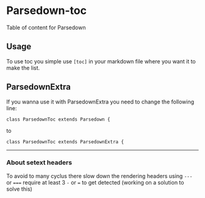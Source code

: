 # Parsedown-toc
Table of content for Parsedown

## Usage

To use toc you simple use `[toc]` in your markdown file where you want it to make the list.


## ParsedownExtra

If you wanna use it with ParsedownExtra you need to change the following line:
```
class ParsedownToc extends Parsedown {
```
to
```
class ParsedownToc extends ParsedownExtra {
```


---

### About setext headers

To avoid to many cyclus there slow down the rendering headers using `---` or `===` require at least 3 `-` or `=` to get detected (working on a solution to solve this)
